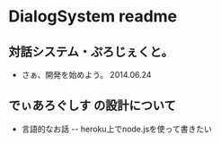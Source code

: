 # DialogSystem readme

## 対話システム・ぷろじぇくと。
- さぁ、開発を始めよう。 2014.06.24

## でぃあろぐしす の設計について
 - 言語的なお話
 -- heroku上でnode.jsを使って書きたい
